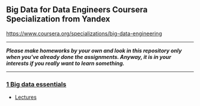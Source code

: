 ## Big Data for Data Engineers Coursera Specialization from Yandex
https://www.coursera.org/specializations/big-data-engineering

___
***Please make homeworks by your own and look in this repository only when you've already done the assignments. Anyway, it is in your interests if you really want to learn something.***
___

### [1 Big data essentials](https://github.com/maxis42/Big-Data-Engineering-Coursera-Yandex/tree/master/1%20Big%20data%20essentials/)
* [Lectures](https://github.com/maxis42/Big-Data-Engineering-Coursera-Yandex/tree/master/1%20Big%20data%20essentials/Lectures/)
